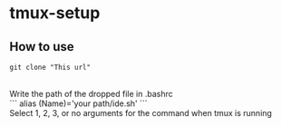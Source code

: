 # tmux-setup
## How to use
```
git clone "This url"

```
<br>
Write the path of the dropped file in .bashrc
<br>
```
alias (Name)='your path/ide.sh'
```
<br>
Select 1, 2, 3, or no arguments for the command when tmux is running
